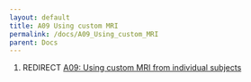 ```yaml
---
layout: default
title: A09 Using custom MRI
permalink: /docs/A09_Using_custom_MRI
parent: Docs
---
```


1.  REDIRECT [A09: Using custom MRI from individual
    subjects](/A09:_Using_custom_MRI_from_individual_subjects "wikilink")